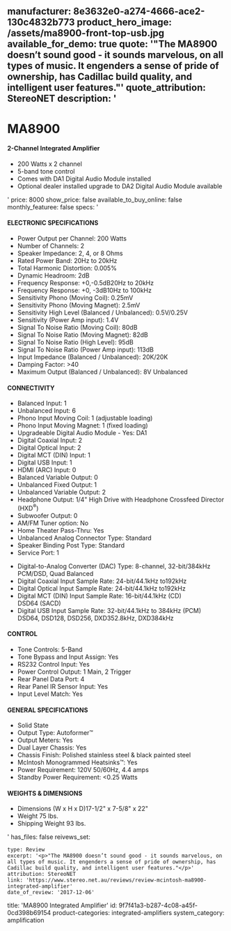 manufacturer: 8e3632e0-a274-4666-ace2-130c4832b773
product_hero_image: /assets/ma8900-front-top-usb.jpg
available_for_demo: true
quote: '"The MA8900 doesn’t sound good - it sounds marvelous, on all types of music. It engenders a sense of pride of ownership, has Cadillac build quality, and intelligent user features."'
quote_attribution: StereoNET
description: '<h1>MA8900</h1><h4>2-Channel Integrated Amplifier</h4><ul><li>200 Watts x 2 channel</li><li>5-band tone control</li><li>Comes with DA1 Digital Audio Module installed</li><li>Optional dealer installed upgrade to DA2 Digital Audio Module available</li></ul>'
price: 8000
show_price: false
available_to_buy_online: false
monthly_featuree: false
specs: '<h4>ELECTRONIC SPECIFICATIONS</h4><ul><li>Power Output per Channel: 200 Watts</li><li>Number of Channels: 2</li><li>Speaker Impedance: 2, 4, or 8 Ohms</li><li>Rated Power Band: 20Hz to 20kHz</li><li>Total Harmonic Distortion: 0.005%</li><li>Dynamic Headroom: 2dB</li><li>Frequency Response: +0,-0.5dB20Hz to 20kHz</li><li>Frequency Response: +0, -3dB10Hz to 100kHz</li><li>Sensitivity Phono (Moving Coil): 0.25mV</li><li>Sensitivity Phono (Moving Magnet): 2.5mV</li><li>Sensitivity High Level (Balanced / Unbalanced): 0.5V/0.25V</li><li>Sensitivity (Power Amp input): 1.4V</li><li>Signal To Noise Ratio (Moving Coil): 80dB</li><li>Signal To Noise Ratio (Moving Magnet): 82dB</li><li>Signal To Noise Ratio (High Level): 95dB</li><li>Signal To Noise Ratio (Power Amp input): 113dB</li><li>Input Impedance (Balanced / Unbalanced): 20K/20K</li><li>Damping Factor: &gt;40</li><li>Maximum Output (Balanced / Unbalanced): 8V Unbalanced</li></ul><h4>CONNECTIVITY</h4><ul><li>Balanced Input: 1</li><li>Unbalanced Input: 6</li><li>Phono Input Moving Coil: 1 (adjustable loading)</li><li>Phono Input Moving Magnet: 1 (fixed loading)</li><li>Upgradeable Digital Audio Module - Yes: DA1</li><li>Digital Coaxial Input: 2</li><li>Digital Optical Input: 2</li><li>Digital MCT (DIN) Input: 1</li><li>Digital USB Input: 1</li><li>HDMI (ARC) Input: 0</li><li>Balanced Variable Output: 0</li><li>Unbalanced Fixed Output: 1</li><li>Unbalanced Variable Output: 2</li><li>Headphone Output: 1/4" High Drive with Headphone Crossfeed Director (HXD<sup>®</sup>)</li><li>Subwoofer Output: 0</li><li>AM/FM Tuner option: No</li><li>Home Theater Pass-Thru: Yes</li><li>Unbalanced Analog Connector Type: Standard</li><li>Speaker Binding Post Type: Standard</li><li>Service Port: 1</li></ul><ul><li>Digital-to-Analog Converter (DAC) Type: 8-channel, 32-bit/384kHz PCM/DSD, Quad Balanced</li><li>Digital Coaxial Input Sample Rate: 24-bit/44.1kHz to192kHz</li><li>Digital Optical Input Sample Rate: 24-bit/44.1kHz to192kHz</li><li>Digital MCT (DIN) Input Sample Rate: 16-bit/44.1kHz (CD)<br>DSD64 (SACD)</li><li>Digital USB Input Sample Rate: 32-bit/44.1kHz to 384kHz (PCM)<br>DSD64, DSD128, DSD256, DXD352.8kHz, DXD384kHz</li></ul><h4>CONTROL</h4><ul><li>Tone Controls: 5-Band</li><li>Tone Bypass and Input Assign: Yes</li><li>RS232 Control Input: Yes</li><li>Power Control Output: 1 Main, 2 Trigger</li><li>Rear Panel Data Port: 4</li><li>Rear Panel IR Sensor Input: Yes</li><li>Input Level Match: Yes</li></ul><h4>GENERAL SPECIFICATIONS</h4><ul><li>Solid State</li><li>Output Type: Autoformer™</li><li>Output Meters: Yes</li><li>Dual Layer Chassis: Yes</li><li>Chassis Finish: Polished stainless steel &amp; black painted steel</li><li>McIntosh Monogrammed Heatsinks™: Yes</li><li>Power Requirement: 120V 50/60Hz, 4.4 amps</li><li>Standby Power Requirement: &lt;0.25 Watts</li></ul><h4>WEIGHTS &amp; DIMENSIONS</h4><ul><li>Dimensions (W x H x D)17-1/2" x 7-5/8" x 22"</li><li>Weight 75 lbs.</li><li>Shipping Weight 93 lbs.</li></ul>'
has_files: false
reivews_set:
  -
    type: Review
    excerpt: '<p>"The MA8900 doesn’t sound good - it sounds marvelous, on all types of music. It engenders a sense of pride of ownership, has Cadillac build quality, and intelligent user features."</p>'
    attribution: StereoNET
    link: 'https://www.stereo.net.au/reviews/review-mcintosh-ma8900-integrated-amplifier'
    date_of_review: '2017-12-06'
title: 'MA8900 Integrated Amplifier'
id: 9f7f41a3-b287-4c08-a45f-0cd398b69154
product-categories: integrated-amplifiers
system_category: amplification
